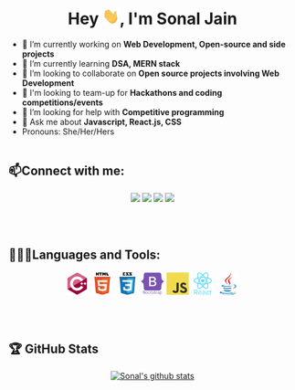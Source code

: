 <h1 align="center">Hey <img gif src="hi.gif" width="30px">, I'm Sonal Jain </h1>

- 🔭 I’m currently working on **Web Development, Open-source and side projects**
- 🌱 I’m currently learning **DSA, MERN stack**
- 👯 I’m looking to collaborate on **Open source projects involving Web Development**
- 🤝 I'm looking to team-up for **Hackathons and coding competitions/events**
- 🤔 I’m looking for help with **Competitive programming** 
- 💬 Ask me about **Javascript, React.js, CSS**
- Pronouns: She/Her/Hers
<br><br>
<h2>📫Connect with me:</h2>
<p align="center">
<a href="mailto:sonaljain067@gmail.com" target="blank"><img src="https://img.icons8.com/ultraviolet/452/gmail--v1.png" width="48"/></a>
 <a href="https://linkedin.com/in/sonaljain067" target="blank"><img src="https://img.icons8.com/ultraviolet/452/linkedin.png" width="45" /></a>
 <a href="https://twitter.com/sonaljain067" target="blank"><img src="https://img.icons8.com/ultraviolet/344/twitter-circled--v1.pn" width="45"/></a>
 <a href="https://instagram.com/sonaljain067" target="blank"><img src="https://img.icons8.com/ultraviolet/452/instagram-new.png" width="45" /></a>
</p>
<br><br>
<h2>👩🏻‍💻Languages and Tools:</h2>
<p align="center">  
    <img src="https://raw.githubusercontent.com/devicons/devicon/master/icons/cplusplus/cplusplus-original.svg" alt="cplusplus" width="40" height="40"/>
    <img src="https://raw.githubusercontent.com/devicons/devicon/master/icons/html5/html5-original-wordmark.svg" alt="html5" width="40" height="40"/>
    <img src="https://raw.githubusercontent.com/devicons/devicon/master/icons/css3/css3-original-wordmark.svg" alt="css3" width="40" height="40"/>
    <img src="https://raw.githubusercontent.com/devicons/devicon/master/icons/bootstrap/bootstrap-plain-wordmark.svg" alt="bootstrap" width="40" height="40"/>         <img src="https://raw.githubusercontent.com/devicons/devicon/master/icons/javascript/javascript-original.svg" alt="javascript" width="40" height="40"/>
    <img src="https://raw.githubusercontent.com/devicons/devicon/master/icons/react/react-original-wordmark.svg" alt="react" width="40" height="40"/>
    <img src="https://raw.githubusercontent.com/devicons/devicon/master/icons/java/java-original.svg" alt="java" width="40" height="40"/>
    <!--<img src="https://raw.githubusercontent.com/devicons/devicon/master/icons/mysql/mysql-original-wordmark.svg" alt="mysql" width="40" height="40"/> -->
</p>   
<br><br>
<h2>🏆 GitHub Stats</h2>
<p align="center">  
 <a href="https://github.com/sonaljain067/github-readme-stats">
  <img ign="center" src="https://github-readme-stats.vercel.app/api?username=sonaljain067&show_icons=true&cache_seconds=86400&theme=prussian" alt="Sonal's github stats"/>
</a>
 </p>




